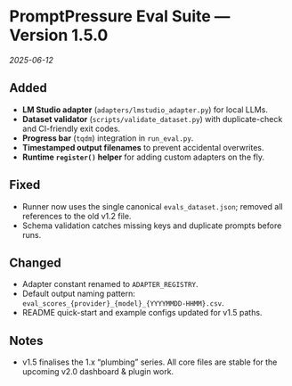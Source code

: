 # PromptPressure Eval Suite — Version 1.5.0  
*2025-06-12*

## Added
- **LM Studio adapter** (`adapters/lmstudio_adapter.py`) for local LLMs.
- **Dataset validator** (`scripts/validate_dataset.py`) with duplicate-check and CI-friendly exit codes.
- **Progress bar** (`tqdm`) integration in `run_eval.py`.
- **Timestamped output filenames** to prevent accidental overwrites.
- **Runtime `register()` helper** for adding custom adapters on the fly.

## Fixed
- Runner now uses the single canonical `evals_dataset.json`; removed all references to the old v1.2 file.
- Schema validation catches missing keys and duplicate prompts before runs.

## Changed
- Adapter constant renamed to `ADAPTER_REGISTRY`.
- Default output naming pattern: `eval_scores_{provider}_{model}_{YYYYMMDD-HHMM}.csv`.
- README quick-start and example configs updated for v1.5 paths.

## Notes
- v1.5 finalises the 1.x “plumbing” series.  All core files are stable for the upcoming v2.0 dashboard & plugin work.
